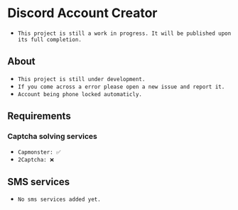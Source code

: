 # Discord Account Creator
- `This project is still a work in progress. It will be published upon its full completion.`

## About
- `This project is still under development.`
- `If you come across a error please open a new issue and report it.`
- `Account being phone locked automaticly.`

## Requirements
 ### Captcha solving services
 - `Capmonster: ✅`
 - `2Captcha: ❌`

 ## SMS services
 - `No sms services added yet.`